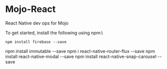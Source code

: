 # Mojo-React
React Native dev ops for Mojo

To get started, install the following using npm:\
```
npm install firebase --save
```
npm install immutable --save
npm i react-native-router-flux --save
npm install react-native-modal --save
npm install react-native-snap-carousel --save



